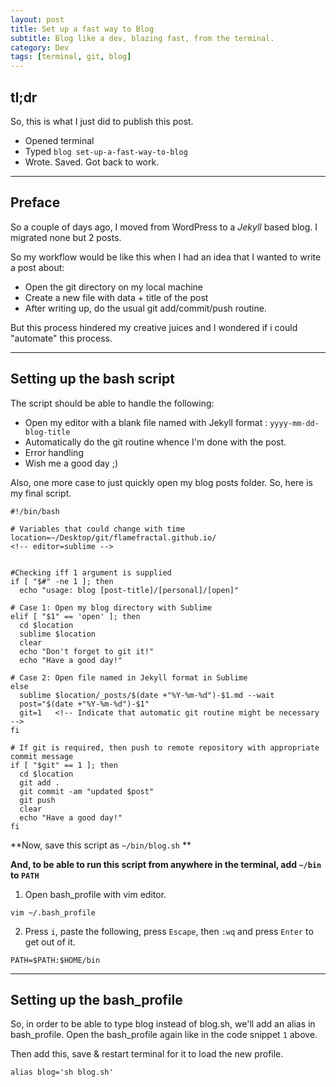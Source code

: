 ```yaml
---
layout: post
title: Set up a fast way to Blog
subtitle: Blog like a dev, blazing fast, from the terminal.
category: Dev
tags: [terminal, git, blog]
---
```


## tl;dr
So, this is what I just did to publish this post.

+ Opened terminal
+ Typed `blog set-up-a-fast-way-to-blog`
+ Wrote. Saved. Got back to work.

---

## Preface

So a couple of days ago, I moved from WordPress to a _Jekyll_ based blog. I migrated none but 2 posts. 

So my workflow would be like this when I had an idea that I wanted to write a post about:

+ Open the git directory on my local machine
+ Create a new file with data + title of the post
+ After writing up, do the usual git add/commit/push routine.

But this process hindered my creative juices and I wondered if i could "automate" this process.

---

## Setting up the bash script

The script should be able to handle the following:

+ Open my editor with a blank file named with Jekyll format : `yyyy-mm-dd-blog-title`
+ Automatically do the git routine whence I'm done with the post.
+ Error handling
+ Wish me a good day ;)

Also, one more case to just quickly open my blog posts folder. So, here is my final script.

```shell
#!/bin/bash

# Variables that could change with time
location=~/Desktop/git/flamefractal.github.io/
<!-- editor=sublime -->


#Checking iff 1 argument is supplied
if [ "$#" -ne 1 ]; then
  echo "usage: blog [post-title]/[personal]/[open]"

# Case 1: Open my blog directory with Sublime
elif [ "$1" == 'open' ]; then
  cd $location
  sublime $location
  clear
  echo "Don't forget to git it!"
  echo "Have a good day!"

# Case 2: Open file named in Jekyll format in Sublime
else
  sublime $location/_posts/$(date +"%Y-%m-%d")-$1.md --wait
  post="$(date +"%Y-%m-%d")-$1"
  git=1   <!-- Indicate that automatic git routine might be necessary -->
fi

# If git is required, then push to remote repository with appropriate commit message
if [ "$git" == 1 ]; then
  cd $location
  git add .
  git commit -am "updated $post"
  git push
  clear
  echo "Have a good day!"
fi  
```

**Now, save this script as `~/bin/blog.sh` **

**And, to be able to run this script from anywhere in the terminal, add `~/bin` to `PATH`**

1. Open bash_profile with vim editor.
  ```shell
  vim ~/.bash_profile
  ```
2. Press `i`, paste the following, press `Escape`, then `:wq` and press `Enter` to get out of it.
  ```shell
  PATH=$PATH:$HOME/bin
  ```

---

## Setting up the bash_profile

So, in order to be able to type blog instead of blog.sh, we'll add an alias in bash_profile.
Open the bash_profile again like in the code snippet `1` above.  

Then add this, save & restart terminal for it to load the new profile.

```shell
alias blog='sh blog.sh'
```